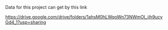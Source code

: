 Data for this project can get by this link 

https://drive.google.com/drive/folders/1ahsM0hLWqoWn73NWmOI_jih9ucyGd4_1?usp=sharing
